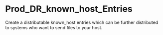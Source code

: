 # Prod_DR_known_host_Entries
Create a distributable known_host entries which can be further distributed to systems who want to send files to your host.
